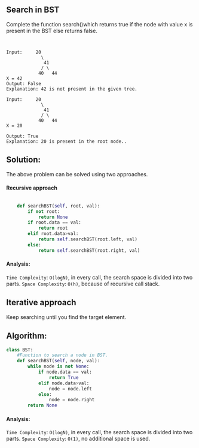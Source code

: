 ## Search in BST

Complete the function search()which returns true if the node with value x is present in the BST else returns false.

```plaintext


Input:     20
             \
              41
             / \
            40   44
X = 42
Output: False
Explanation: 42 is not present in the given tree.

Input:     20
             \
              41
             / \
            40   44
X = 20

Output: True
Explanation: 20 is present in the root node..
```

## Solution:

The above problem can be solved using two approaches.

#### Recursive approach

```py

    def searchBST(self, root, val):
        if not root:
            return None
        if root.data == val:
            return root
        elif root.data>val:
            return self.searchBST(root.left, val)
        else:
            return self.searchBST(root.right, val)
```

#### Analysis:

`Time Complexity`: `O(logN)`, in every call, the search space is divided into two parts.
`Space Complexity`: `O(h)`, because of recursive call stack.

## Iterative approach

Keep searching until you find the target element.

## Algorithm:

```py
class BST:
    #Function to search a node in BST.
    def searchBST(self, node, val):
        while node is not None:
            if node.data == val:
                return True
            elif node.data>val:
                node = node.left
            else:
                node = node.right
        return None
```

#### Analysis:

`Time Complexity`: `O(logN)`, in every call, the search space is divided into two parts.
`Space Complexity`: `O(1)`, no additional space is used.
